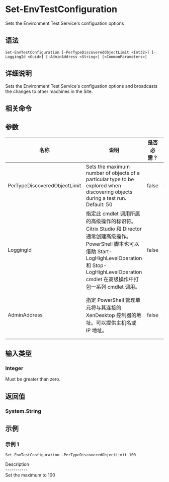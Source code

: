 # Set-EnvTestConfiguration

Sets the Environment Test Service's configuation options

## 语法

    Set-EnvTestConfiguration [-PerTypeDiscoveredObjectLimit <Int32>] [-LoggingId <Guid>] [-AdminAddress <String>] [<CommonParameters>]
    

## 详细说明

Sets the Environment Test Service's configuation options and broadcasts the changes to other machines in the Site.

## 相关命令

## 参数

| 名称                           | 说明                                                                                                                                                                     | 是否必需？ | 管道输入  | 默认值                                   |
| ---------------------------- | ---------------------------------------------------------------------------------------------------------------------------------------------------------------------- | ----- | ----- | ------------------------------------- |
| PerTypeDiscoveredObjectLimit | Sets the maximum number of objects of a particular type to be explored when discovering objects during a test run. Default: 50                                         | false | false |                                       |
| LoggingId                    | 指定此 cmdlet 调用所属的高级操作的标识符。 Citrix Studio 和 Director 通常创建高级操作。 PowerShell 脚本也可以借助 Start-LogHighLevelOperation 和 Stop-LogHighLevelOperation cmdlet 在高级操作中打包一系列 cmdlet 调用。 | false | false |                                       |
| AdminAddress                 | 指定 PowerShell 管理单元将与其连接的 XenDesktop 控制器的地址。可以提供主机名或 IP 地址。                                                                                                             | false | false | Localhost。一旦有 cmdlet 提供了某个值，此值将变为默认值。 |

## 输入类型

### Integer

Must be greater than zero.

## 返回值

### System.String

## 示例

### 示例 1

    Set-EnvTestConfiguration -PerTypeDiscoveredObjectLimit 100
    

Description  
\---\---\-----  
Set the maximum to 100